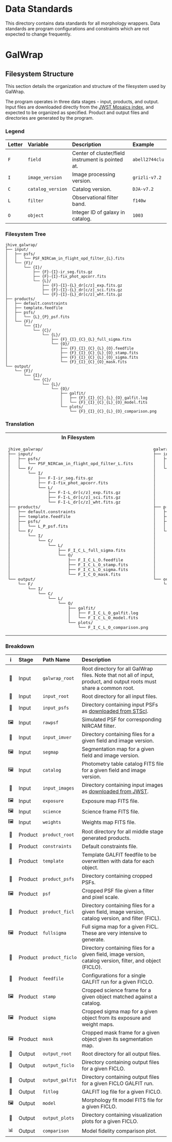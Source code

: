 # Data Standards
This directory contains data standards for all morphology wrappers. Data
standards are program configurations and constraints which are not expected to
change frequently.


# GalWrap
## Filesystem Structure
This section details the organization and structure of the filesystem used by
GalWrap. 

The program operates in three data stages - input, products, and output. Input
files are downloaded directly from the [JWST Mosaics
index](https://s3.amazonaws.com/grizli-v2/JwstMosaics/v7/index.html), and
expected to be organized as specified. Product and output files and directories
are generated by the program.


### Legend
|Letter|Variable|Description|Example|
|:---|:---|:---|:---|
|`F`|`field`|Center of cluster/field instrument is pointed at.|`abell2744clu`|
|`I`|`image_version`|Image processing version.|`grizli-v7.2`|
|`C`|`catalog_version`|Catalog version.|`DJA-v7.2`|
|`L`|`filter`|Observational filter band.|`f140w`|
|`O`|`object`|Integer ID of galaxy in catalog.|`1003`|

### Filesystem Tree
```
jhive_galwrap/
├── input/
│   ├── psfs/
│   │   └── PSF_NIRCam_in_flight_opd_filter_{L}.fits
│   └── {F}/
│       └── {I}/
│           ├── {F}-{I}-ir_seg.fits.gz
│           ├── {F}-{I}-fix_phot_apcorr.fits
│           └── {L}/
│               ├── {F}-{I}-{L}_dr[c/z]_exp.fits.gz
│               ├── {F}-{I}-{L}_dr[c/z]_sci.fits.gz
│               └── {F}-{I}-{L}_dr[c/z]_wht.fits.gz
├── products/
│   ├── default.constraints
│   ├── template.feedfile
│   ├── psfs/
│   │   └── {L}_{P}_psf.fits
│   └── {F}/
│       └── {I}/
│           └── {C}/
│               └── {L}/
│                   ├── {F}_{I}_{C}_{L}_full_sigma.fits
│                   └── {O}/
│                       ├── {F}_{I}_{C}_{L}_{O}.feedfile
│                       ├── {F}_{I}_{C}_{L}_{O}_stamp.fits
│                       ├── {F}_{I}_{C}_{L}_{O}_sigma.fits
│                       └── {F}_{I}_{C}_{O}_mask.fits
└── output/
    └── {F}/
        └── {I}/
            └── {C}/
                └── {L}/
                    └── {O}/
                        ├── galfit/
                        │   ├── {F}_{I}_{C}_{L}_{O}_galfit.log
                        │   └── {F}_{I}_{C}_{L}_{O}_model.fits
                        └── plots/
                            └── {F}_{I}_{C}_{L}_{O}_comparison.png
```


### Translation
<table>
<tr>
<th>
In Filesystem
</th>
<th>
In Program
</th>
</tr>

<tr>
<td>
<pre>
jhive_galwrap/
├── input/
│   ├── psfs/
│   │   └── PSF_NIRCam_in_flight_opd_filter_L.fits
│   └── F/
│       └── I/
│           ├── F-I-ir_seg.fits.gz
│           ├── F-I-fix_phot_apcorr.fits
│           └── L/
│               ├── F-I-L_dr[c/z]_exp.fits.gz
│               ├── F-I-L_dr[c/z]_sci.fits.gz
│               └── F-I-L_dr[c/z]_wht.fits.gz
├── products/
│   ├── default.constraints
│   ├── template.feedfile
│   ├── psfs/
│   │   └── L_P_psf.fits
│   └── F/
│       └── I/
│           └── C/
│               └── L/
│                   ├── F_I_C_L_full_sigma.fits
│                   └── O/
│                       ├── F_I_C_L_O.feedfile
│                       ├── F_I_C_L_O_stamp.fits
│                       ├── F_I_C_L_O_sigma.fits
│                       └── F_I_C_O_mask.fits
└── output/
    └── F/
        └── I/
            └── C/
                └── L/
                    └── O/
                        ├── galfit/
                        │   ├── F_I_C_L_O_galfit.log
                        │   └── F_I_C_L_O_model.fits
                        └── plots/
                            └── F_I_C_L_O_comparison.png
</pre>
</td>

<td>
<pre>
galwrap_root/
├── input_root/
│   ├── input_psfs/
│   │   └── rawpsf
│   └── .../
│       └── input_imver/
│           ├── segmap
│           ├── catalog
│           └── input_images/
│               ├── exposure
│               ├── science
│               └── weights
├── product_root/
│   ├── constraints
│   ├── template
│   ├── product_psfs/
│   │   └── psf
│   └── .../
│       └── .../
│           └── .../
│               └── product_ficl/
│                   ├── fullsigma
│                   └── product_ficlo/
│                       ├── feedfile
│                       ├── stamp
│                       ├── sigma
│                       └── mask
└── output_root/
    └── .../
        └── .../
            └── .../
                └── .../
                    └── output_ficlo/
                        ├── output_galfit/
                        │   ├── fitlog
                        │   └── model
                        └── output_plots/
                            └── comparison
</pre>
</td>
</tr>
</table>


### Breakdown
|:information_source:|Stage|Path Name|Description|
|:---:|:---|:---|:---|
|:file_folder:|Input|`galwrap_root`|Root directory for all GalWrap files. Note that not all of input, product, and output roots must share a common root.|
|:file_folder:|Input|`input_root`|Root directory for all input files.|
|:file_folder:|Input|`input_psfs`|Directory containing input PSFs as [downloaded from STScI](https://stsci.app.box.com/v/jwst-simulated-psf-library).|
|:framed_picture:|Input|`rawpsf`|Simulated PSF for corresponding NIRCAM filter.|
|:file_folder:|Input|`input_imver`|Directory containing files for a given field and image version.|
|:framed_picture:|Input|`segmap`|Segmentation map for a given field and image version.|
|:framed_picture:|Input|`catalog`|Photometry table catalog FITS file for a given field and image version.|
|:file_folder:|Input|`input_images`|Directory containing input images as [downloaded from JWST](https://s3.amazonaws.com/grizli-v2/JwstMosaics/v7/index.html).|
|:framed_picture:|Input|`exposure`|Exposure map FITS file.|
|:framed_picture:|Input|`science`|Science frame FITS file.|
|:framed_picture:|Input|`weights`|Weights map FITS file.|
|:file_folder:|Product|`product_root`|Root directory for all middle stage generated products.|
|:pencil:|Product|`constraints`|Default constraints file.|
|:pencil:|Product|`template`|Template GALFIT feedfile to be overwritten with data for each object.|
|:file_folder:|Product|`product_psfs`|Directory containing cropped PSFs.|
|:framed_picture:|Product|`psf`|Cropped PSF file given a filter and pixel scale.|
|:file_folder:|Product|`product_ficl`|Directory containing files for a given field, image version, catalog version, and filter (FICL).|
|:framed_picture:|Product|`fullsigma`|Full sigma map for a given FICL. These are very intensive to generate.|
|:file_folder:|Product|`product_ficlo`|Directory containing files for a given field, image version, catalog version, filter, and object (FICLO).|
|:page_facing_up:|Product|`feedfile`|Configurations for a single GALFIT run for a given FICLO.|
|:framed_picture:|Product|`stamp`|Cropped science frame for a given object matched against a catalog.|
|:framed_picture:|Product|`sigma`|Cropped sigma map for a given object from its exposure and weight maps.|
|:framed_picture:|Product|`mask`|Cropped mask frame for a given object given its segmentation map.|
|:file_folder:|Output|`output_root`|Root directory for all output files.|
|:file_folder:|Output|`output_ficlo`|Directory containing output files for a given FICLO.|
|:file_folder:|Output|`output_galfit`|Directory containing output files for a given FICLO GALFIT run.|
|:page_facing_up:|Output|`fitlog`|GALFIT log file for a given FICLO.|
|:framed_picture:|Output|`model`|Morphology fit model FITS file for a given FICLO.|
|:file_folder:|Output|`output_plots`|Directory containing visualization plots for a given FICLO.|
|:bar_chart:|Output|`comparison`|Model fidelity comparison plot.|